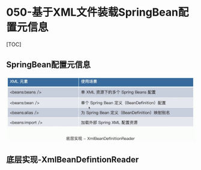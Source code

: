 # 050-基于XML文件装载SpringBean配置元信息

[TOC]

## SpringBean配置元信息

![image-20201209122618663](../../assets/image-20201209122618663.png)

## 底层实现-XmlBeanDefintionReader

